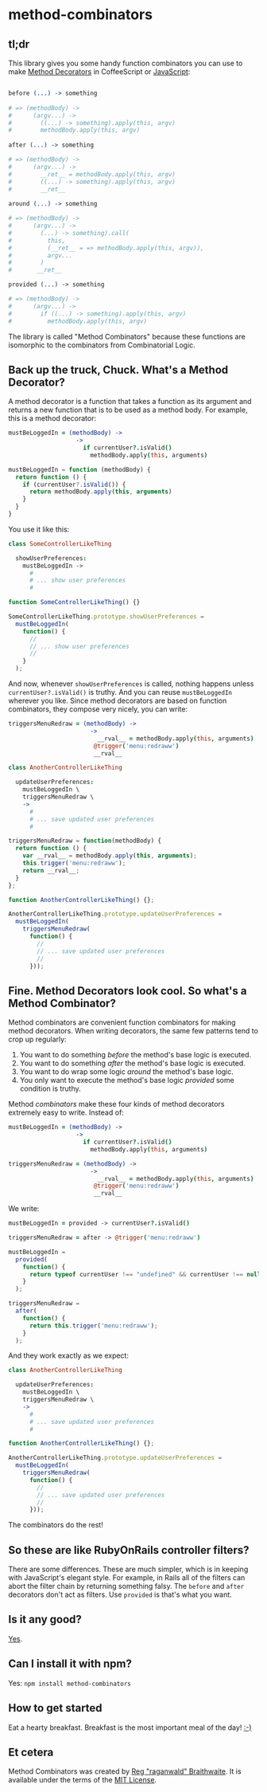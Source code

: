 method-combinators
==================

tl;dr
---

This library gives you some handy function combinators you can use to make [Method Decorators] in CoffeeScript or [JavaScript][js]:

[Method Decorators]: https://github.com/raganwald/homoiconic/blob/master/2012/08/method-decorators-and-combinators-in-coffeescript.md#method-combinators-in-coffeescript "Method Decorators in CoffeeScript"

```coffeescript

before (...) -> something
  
# => (methodBody) ->
#      (argv...) ->
#        ((...) -> something).apply(this, argv)
#        methodBody.apply(this, argv)
    
after (...) -> something

# => (methodBody) ->
#      (argv...) ->
#        __ret__ = methodBody.apply(this, argv)
#        ((...) -> something).apply(this, argv)
#        __ret__
    
around (...) -> something

# => (methodBody) ->
#      (argv...) ->
#        (...) -> something).call(
#          this,
#          (__ret__ = => methodBody.apply(this, argv)),
#          argv...
#        )
#       __ret__

provided (...) -> something

# => (methodBody) ->
#      (argv...) ->
#        if ((...) -> something).apply(this, argv)
#          methodBody.apply(this, argv)

```

The library is called "Method Combinators" because these functions are isomorphic to the combinators from Combinatorial Logic.

Back up the truck, Chuck. What's a Method Decorator?
---

A method decorator is a function that takes a function as its argument and returns a new function that is to be used as a method body. For example, this is a method decorator:

```coffeescript
mustBeLoggedIn = (methodBody) ->
                   ->
                     if currentUser?.isValid()
                       methodBody.apply(this, arguments)
```

```javascript
mustBeLoggedIn = function (methodBody) {
  return function () {
    if (currentUser?.isValid()) {
      return methodBody.apply(this, arguments)
    }
  }
}
```

You use it like this:

```coffeescript
class SomeControllerLikeThing

  showUserPreferences:
    mustBeLoggedIn ->
      #
      # ... show user preferences
      #
```

```javascript
function SomeControllerLikeThing() {}

SomeControllerLikeThing.prototype.showUserPreferences =
  mustBeLoggedIn(
    function() {
      //
      // ... show user preferences
      //
    }
  );
```

And now, whenever `showUserPreferences` is called, nothing happens unless `currentUser?.isValid()` is truthy. And you can reuse `mustBeLoggedIn` wherever you like. Since method decorators are based on function combinators, they compose very nicely, you can write:

```coffeescript
triggersMenuRedraw = (methodBody) ->
                       ->
                         __rval__ = methodBody.apply(this, arguments)
                        @trigger('menu:redraww')
                        __rval__

class AnotherControllerLikeThing

  updateUserPreferences:
    mustBeLoggedIn \
    triggersMenuRedraw \
    ->
      #
      # ... save updated user preferences
      #
```

```javascript
triggersMenuRedraw = function(methodBody) {
  return function () {
    var __rval__ = methodBody.apply(this, arguments);
    this.trigger('menu:redraww');
    return __rval__;
  }
};

function AnotherControllerLikeThing() {};

AnotherControllerLikeThing.prototype.updateUserPreferences =
  mustBeLoggedIn(
    triggersMenuRedraw(
      function() {
        //
        // ... save updated user preferences
        //
      }));
```

Fine. Method Decorators look cool. So what's a Method Combinator?
---

Method combinators are convenient function combinators for making method decorators. When writing decorators, the same few patterns tend to crop up regularly:

1. You want to do something *before* the method's base logic is executed.
2. You want to do something *after* the method's base logic is executed.
3. You want to do wrap some logic *around* the method's base logic.
4. You only want to execute the method's base logic *provided* some condition is truthy.

Method *combinators* make these four kinds of method decorators extremely easy to write. Instead of:

```coffeescript
mustBeLoggedIn = (methodBody) ->
                   ->
                     if currentUser?.isValid()
                       methodBody.apply(this, arguments)

triggersMenuRedraw = (methodBody) ->
                       ->
                         __rval__ = methodBody.apply(this, arguments)
                        @trigger('menu:redraww')
                        __rval__
```

We write:

```coffeescript
mustBeLoggedIn = provided -> currentUser?.isValid()

triggersMenuRedraw = after -> @trigger('menu:redraww')
```

```javascript
mustBeLoggedIn =
  provided(
    function() {
      return typeof currentUser !== "undefined" && currentUser !== null ? currentUser.isValid() : void 0;
    }
  );

triggersMenuRedraw = 
  after(
    function() {
      return this.trigger('menu:redraww');
    }
  );
```

And they work exactly as we expect:

```coffeescript
class AnotherControllerLikeThing

  updateUserPreferences:
    mustBeLoggedIn \
    triggersMenuRedraw \
    ->
      #
      # ... save updated user preferences
      #
```

```javascript
function AnotherControllerLikeThing() {};

AnotherControllerLikeThing.prototype.updateUserPreferences =
  mustBeLoggedIn(
    triggersMenuRedraw(
      function() {
        //
        // ... save updated user preferences
        //
      }));
```

The combinators do the rest!

So these are like RubyOnRails controller filters?
---

There are some differences. These are much simpler, which is in keeping with JavaScript's elegant style. For example, in Rails all of the filters can abort the filter chain by returning something falsy. The `before` and `after` decorators don't act as filters. Use `provided` is that's what you want.

Is it any good?
---

[Yes][y].

[y]: http://news.ycombinator.com/item?id=3067434

[js]: https://github.com/raganwald/method-combinators/blob/master/lib/method-combinators.js

Can I install it with npm?
---

Yes: `npm install method-combinators`

How to get started
---

Eat a hearty breakfast. Breakfast is the most important meal of the day! [:-)](https://github.com/facebook/javelin/)

Et cetera
---

Method Combinators was created by [Reg "raganwald" Braithwaite][raganwald]. It is available under the terms of the [MIT License][lic].

[raganwald]: http://braythwayt.com
[lic]: https://github.com/raganwald/YouAreDaChef/blob/master/license.md